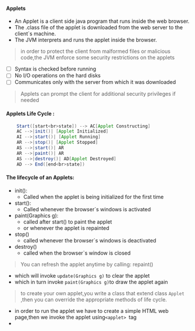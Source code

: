 #### Applets 
- An Applet is a client side java program that runs inside the web browser.
- The .class file of the applet is downloaded from the web server to the client`s machine.
- The JVM interprets and runs the applet inside the browser.
> in order to protect the client from malformed files or malicious code,the JVM enforce some security restrictions on the applets
* [ ] Syntax is checked before running
* [ ] No I/O operations on the hard disks
* [ ] Communicates only with the server from which it was downloaded
> Applets can prompt the client for additional security privileges if needed
#### Applets Life Cycle :

```JAVA
    Start([start<br>state]) --> AC[Applet Constructing]
    AC -->|init()| [Applet Initialized]
    AI -->|start()| [Applet Running]
    AR -->|stop()| [Applet Stopped]
    AS -->|start()| AR
    AR -->|paint()| AR
    AS -->|destroy()| AD[Applet Destroyed]
    AD --> End([end<br>state])
```
#### The lifecycle of an Applets:
- init():
  - Called when the applet is being initialized for the first time
- start():
  - Called whenever the browser`s windows is activated
- paint(Graphics g):
  - called after start() to paint the applet
  - or whenever the applet is repainted
- stop()
  - called whenever the browser`s windows is deactivated
- destroy()
  - called when the browser`s window is closed
> You can refresh the applet anytime by calling: repaint()
- which will invoke `update(Graphics g)` to clear the applet
- which in turn invoke `paint(Graphics g)`to draw the applet again
> to create your own applet,you write a class that extend class `Applet` ,then you can override the appropriate methods of life cycle.
- in order to run the applet we have to create a simple HTML web page,then we invoke the applet using`<applet> `tag
- 
